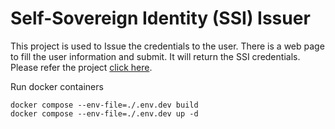 # Self-Sovereign Identity (SSI) Issuer

This project is used to Issue the credentials to the user. There is a web page to fill the user information and submit. It will return the SSI credentials. Please refer the project [click here](https://github.com/hansajayathilaka/Indy-Email-Verification-Demo/tree/master/indy-email-verification).

Run docker containers
```commandline
docker compose --env-file=./.env.dev build
docker compose --env-file=./.env.dev up -d
```